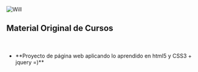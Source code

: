 ![Will](http://static.esmandau.com/blog/wp-content/uploads/2012/09/nexus-logo-2.jpg)

## Material Original de Cursos

<ul>
<br />
<br />
<li>**Proyecto de página web aplicando lo aprendido en html5 y CSS3 + jquery =)**</li>



<ol>
